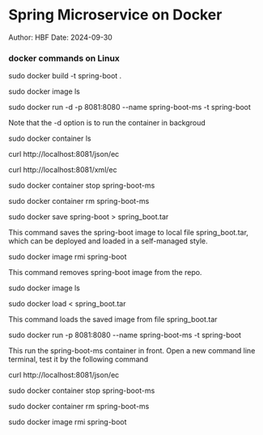 Spring Microservice on Docker
=====================

Author: HBF
Date: 2024-09-30


### docker commands on Linux

sudo docker build -t spring-boot .

sudo docker image ls

sudo docker run -d -p 8081:8080 --name spring-boot-ms -t spring-boot

Note that the -d option is to run the container in backgroud

sudo docker container ls

curl http://localhost:8081/json/ec

curl http://localhost:8081/xml/ec

sudo docker container stop spring-boot-ms

sudo docker container rm spring-boot-ms

sudo docker save spring-boot > spring_boot.tar

This command saves the spring-boot image to local file spring_boot.tar, which can be deployed and loaded in a self-managed style. 

sudo docker image rmi spring-boot

This command removes spring-boot image from the repo. 

sudo docker image ls

sudo docker load < spring_boot.tar

This command loads the saved image from file spring_boot.tar

sudo docker run -p 8081:8080 --name spring-boot-ms -t spring-boot

This run the spring-boot-ms container in front. Open a new command line terminal, test it by the following command

curl http://localhost:8081/json/ec

sudo docker container stop spring-boot-ms

sudo docker container rm spring-boot-ms

sudo docker image rmi spring-boot




